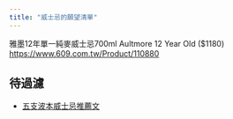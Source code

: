 ```yaml
---
title: "威士忌的願望清單"
---
```


雅墨12年單一純麥威士忌700ml Aultmore 12 Year Old ($1180)
https://www.609.com.tw/Product/110880



## 待過濾
- [五支波本威士忌推薦文](https://medium.com/need-a-drink/%E5%8F%AA%E9%9C%80%E4%BA%94%E7%93%B6-%E6%B3%A2%E6%9C%AC-%E5%A8%81%E5%A3%AB%E5%BF%8C-%E7%BE%8E%E5%8F%B0%E5%8F%8B%E5%A5%BD-%E6%8E%A8%E8%96%A6%E6%B8%85%E5%96%AE-my-only-5-bourbon-whisky-i-need-112ff911ffbe)

